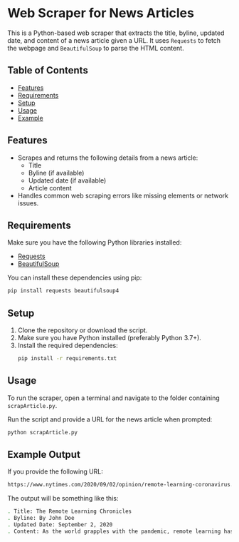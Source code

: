 # Web Scraper for News Articles

This is a Python-based web scraper that extracts the title, byline, updated date, and content of a news article given a URL. It uses `Requests` to fetch the webpage and `BeautifulSoup` to parse the HTML content.

## Table of Contents
- [Features](#features)
- [Requirements](#requirements)
- [Setup](#setup)
- [Usage](#usage)
- [Example](#example)

## Features
- Scrapes and returns the following details from a news article:
  - Title
  - Byline (if available)
  - Updated date (if available)
  - Article content
- Handles common web scraping errors like missing elements or network issues.

## Requirements
Make sure you have the following Python libraries installed:

- [Requests](https://docs.python-requests.org/en/latest/)
- [BeautifulSoup](https://www.crummy.com/software/BeautifulSoup/)

You can install these dependencies using pip:
```bash
pip install requests beautifulsoup4
```

## Setup

1. Clone the repository or download the script.
2. Make sure you have Python installed (preferably Python 3.7+).
3. Install the required dependencies:
   ```bash
   pip install -r requirements.txt

## Usage

To run the scraper, open a terminal and navigate to the folder containing `scrapArticle.py`.

Run the script and provide a URL for the news article when prompted:

```bash
python scrapArticle.py
```

## Example Output

If you provide the following URL:


```bash
https://www.nytimes.com/2020/09/02/opinion/remote-learning-coronavirus.html
```
The output will be something like this:

```bash
. Title: The Remote Learning Chronicles
. Byline: By John Doe
. Updated Date: September 2, 2020
. Content: As the world grapples with the pandemic, remote learning has taken the spotlight. ...
```